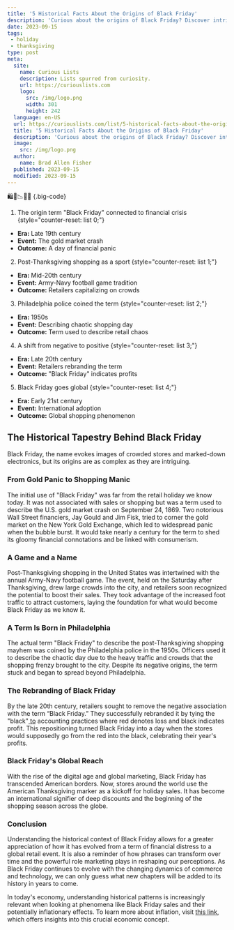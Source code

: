 ```yaml
---
title: '5 Historical Facts About the Origins of Black Friday'
description: 'Curious about the origins of Black Friday? Discover intriguing historical facts that shed light on the origins of this popular shopping tradition.'
date: 2023-09-15
tags:
 - holiday
 - thanksgiving
type: post
meta:
  site:
    name: Curious Lists
    description: Lists spurred from curiosity.
    url: https://curiouslists.com
    logo:
      src: /img/logo.png
      width: 301
      height: 242
  language: en-US
  url: https://curiouslists.com/list/5-historical-facts-about-the-origins-of-black-friday
  title: '5 Historical Facts About the Origins of Black Friday'
  description: 'Curious about the origins of Black Friday? Discover intriguing historical facts that shed light on the origins of this popular shopping tradition.'
  image:
    src: /img/logo.png
  author:
    name: Brad Allen Fisher
  published: 2023-09-15
  modified: 2023-09-15
---
```



🛍️🏬📉📅🔖 {.big-code}

1. The origin term "Black Friday" connected to financial crisis {style="counter-reset: list 0;"}
  - **Era:** Late 19th century
  - **Event:** The gold market crash
  - **Outcome:** A day of financial panic

2. Post-Thanksgiving shopping as a sport {style="counter-reset: list 1;"}
  - **Era:** Mid-20th century
  - **Event:** Army-Navy football game tradition
  - **Outcome:** Retailers capitalizing on crowds

3. Philadelphia police coined the term {style="counter-reset: list 2;"}
  - **Era:** 1950s
  - **Event:** Describing chaotic shopping day
  - **Outcome:** Term used to describe retail chaos

4. A shift from negative to positive {style="counter-reset: list 3;"}
  - **Era:** Late 20th century
  - **Event:** Retailers rebranding the term
  - **Outcome:** "Black Friday" indicates profits

5. Black Friday goes global {style="counter-reset: list 4;"}
  - **Era:** Early 21st century
  - **Event:** International adoption
  - **Outcome:** Global shopping phenomenon


## The Historical Tapestry Behind Black Friday

Black Friday, the name evokes images of crowded stores and marked-down electronics, but its origins are as complex as they are intriguing.

### From Gold Panic to Shopping Manic

The initial use of "Black Friday" was far from the retail holiday we know today. It was not associated with sales or shopping but was a term used to describe the U.S. gold market crash on September 24, 1869. Two notorious Wall Street financiers, Jay Gould and Jim Fisk, tried to corner the gold market on the New York Gold Exchange, which led to widespread panic when the bubble burst. It would take nearly a century for the term to shed its gloomy financial connotations and be linked with consumerism.

### A Game and a Name

Post-Thanksgiving shopping in the United States was intertwined with the annual Army-Navy football game. The event, held on the Saturday after Thanksgiving, drew large crowds into the city, and retailers soon recognized the potential to boost their sales. They took advantage of the increased foot traffic to attract customers, laying the foundation for what would become Black Friday as we know it.

### A Term Is Born in Philadelphia

The actual term "Black Friday" to describe the post-Thanksgiving shopping mayhem was coined by the Philadelphia police in the 1950s. Officers used it to describe the chaotic day due to the heavy traffic and crowds that the shopping frenzy brought to the city. Despite its negative origins, the term stuck and began to spread beyond Philadelphia.

### The Rebranding of Black Friday

By the late 20th century, retailers sought to remove the negative association with the term “Black Friday.” They successfully rebranded it by tying the "black"[  to](https://curiouslists.com/list/black-friday-vs-cyber-monday-whats-the-difference) accounting practices where red denotes loss and black indicates profit. This repositioning turned Black Friday into a day when the stores would supposedly go from the red into the black, celebrating their year's profits.

### Black Friday's Global Reach

With the rise of the digital age and global marketing, Black Friday has transcended American borders. Now, stores around the world use the American Thanksgiving marker as a kickoff for holiday sales. It has become an international signifier of deep discounts and the beginning of the shopping season across the globe.

### Conclusion

Understanding the historical context of Black Friday allows for a greater appreciation of how it has evolved from a term of financial distress to a global retail event. It is also a reminder of how phrases can transform over time and the powerful role marketing plays in reshaping our perceptions. As Black Friday continues to evolve with the changing dynamics of commerce and technology, we can only guess what new chapters will be added to its history in years to come.

In today's economy, understanding historical patterns is increasingly relevant when looking at phenomena like Black Friday sales and their potentially inflationary effects. To learn more about inflation, visit [this link](https://curiouslists.com/list/10-key-facts-everyone-should-know-about-inflation), which offers insights into this crucial economic concept.